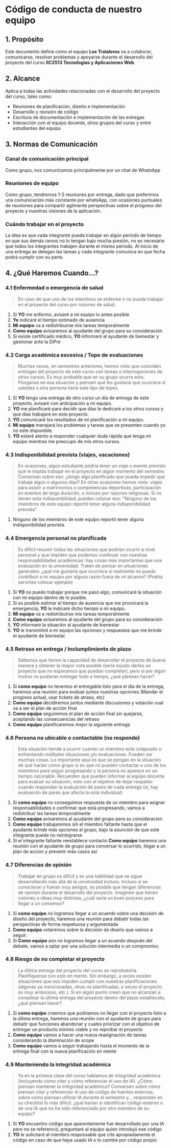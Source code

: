 # Código de conducta de nuestro equipo

## 1. Propósito

Este documento define cómo el equipo **Los Tralaleros** va a colaborar, comunicarse, resolver problemas y apoyarse durante el desarrollo del proyecto del curso **IIC2513 Tecnologías y Aplicaciones Web**.


## 2. Alcance

Aplica a todas las actividades relacionadas con el desarrollo del proyecto del curso, tales como:
- Reuniones de planificación, diseño e implementación
- Desarrollo y revisión de código
- Escritura de documentación e implementación de las entregas
- Interacción con el equipo docente, otros grupos del curso y entre estudiantes del equipo


## 3. Normas de Comunicación

### Canal de comunicación principal
Como grupo, nos comunicamos principalmente por un chat de WhatsApp

### Reuniones de equipo 
Como grupo, tendremos 1-2 reuniones por entrega, dado que preferimos una comunicación más constante por whatsApp, con ocasiones puntuales de reuniones para compartir agilmente perspectivas sobre el progreso del proyecto y nuestras visiones de la aplicación.

### Cuándo trabajar en el proyecto
La idea es que cada integrante pueda trabajar en algún periodo de tiempo en que sus demás ramos no lo tengan bajo mucha presión, no es necesario que todos los integrantes trabajen durante el mismo periodo. Al inicio de una entrega se delegan las tareas y cada integrante comunica en que fecha podrá cumplir con su parte.


## 4. ¿Qué Haremos Cuando...?


### 4.1 Enfermedad o emergencia de salud
> En caso de que uno de los miembros se enferme o no pueda trabajar en el proyecto del curso por razones de salud.

1. Si **YO** me enfermo, avisaré a mi equipo lo antes posible  
2. **Yo** indicaré el tiempo estimado de ausencia  
3. **Mi equipo** va a redistribuirse mis tareas temporalmente
4. **Como equipo** avisaremos al ayudante del grupo para su consideración
5. Si existe certificado médico, **YO** informaré al ayudante de bienestar y gestionar ante la DiPre

### 4.2 Carga académica excesiva / Tope de evaluaciones
> Muchas veces, en semestres anteriores, hemos visto que coinciden entregas del proyecto de este curso con tareas o interrogaciones de otros cursos. Es muy probable que en su grupo ocurra esto. Pónganse en esa situación y piensen qué les gustaría que ocurriera si ustedes u otra persona tiene este tipo de topes.

1. Si **YO** tengo una entrega de otro curso un día de entrega de este proyecto, avisaré con anticipación a mi equipo.
2. **YO** me planificaré para decidir que días le dedicaré a los otros cursos y que días trabajaré en este proyecto.
3. **YO** comunicaré los resultados de mi planificación a mi equipo.
4. **Mi equipo** manejará los problemas y tareas que se presenten cuando yo no este disponible.
5. **YO** estaré atento a responder cualquier duda rápida que tenga mi equipo mientras me preocupo de mis otros cursos.

### 4.3 Indisponibilidad prevista (viajes, vacaciones)
> En ocasiones, algún estudiante podría tener un viaje o evento previsto que le impida trabajar en el proyecto en algún momento del semestre. Conversen sobre eso: ¿tengo algo planificado que pueda impedir que trabaje algún o algunos días? En otras ocasiones hemos visto: viajes para asistir a matrimonios o competencias deportivas, participación en eventos de larga duración, o incluso por razones religiosas. Si no tienen esta indisponibilidad, pueden colocar eso: "Ninguno de los miembros de este equipo reportó tener alguna indisponibilidad prevista"

1. Ninguno de los miembros de este equipo reportó tener alguna indisponibilidad prevista.

### 4.4 Emergencia personal no planificada
> Es difícil resumir todas las situaciones que podrían ocurrir a nivel personal y que impiden que podamos continuar con nuestras responsabilidades académicas: hay cosas más importantes que una evaluación en la universidad. Traten de pensar en situaciones generales: ¿qué me gustaría que ocurriera si realmente no puedo contribuir a mi equipo por alguna razón fuera de mi alcance? (Podría servirles colocar ejemplo)

1. Si **YO** no puedo trabajar porque me pasó algo, comunicaré la situación con mi equipo dentro de lo posible.
2. Si es posible estimar el tiempo de ausencia que me provocará la emergencia, **YO** le indicaré dicho tiempo a mi equipo.
3. **Mi equipo** va a redistribuirse mis tareas temporalmente
4. **Como equipo** avisaremos al ayudante del grupo para su consideración
5. **YO** informaré la situación al ayudante de bienestar
6. **YO** le transmitiré a mi equipo las opciones y respuestas que me brinde el ayudante de bienestar.


### 4.5 Retraso en entrega / Inclumplimiento de plazo
> Sabemos que tienen la capacidad de desarrollar el proyecto de buena manera y obtener la mayor nota posible (sería injusto darles un proyecto que no esperamos que puedan completar), pero si por algún motivo no pudieran entregar todo a tiempo, ¿qué planean hacer?

1. Si **como equipo** no tenemos el entregable listo para el día de la entrega, haremos una reunión para evaluar juntos nuestras opciones (Mandar el progreso actual, usar tickets de atraso, etc)
2. **Como equipo** decidiremos juntos mediante discusiones y votación cual va a ser el plan de acción final
3. **Como equipo** seguiremos el plan de acción final sin quejarse, aceptando las consecuencias del retraso
4. **Como equipo** planificaremos mejor la siguiente entrega

### 4.6 Persona no ubicable o contactable (no responde)
> Esta situación tiende a ocurrir cuando un miembro está colapsado o enfrentando múltiples situaciones y/o evaluaciones. Pueden ser muchas cosas. Lo importante aquí es que se pongan en la situación de qué harían como grupo si es que no pueden contactar a uno de los miembros para seguir progresando y la persona no aparece en un tiempo razonable. Recuerden que pueden informar al equipo docente para evaluar su situación, esto con el objetivo de dejar respaldo cuando respondan la evaluación de pares de cada entrega (sí, hay evaluación de pares que afecta la nota individual)

1. Si **como equipo** no conseguimos respuesta de un miembro para asignar responsabilidades o confirmar que está progresando, vamos a redistribuir las tareas temporalmente
2. **Como equipo** avisaremos al ayudante del grupo para su consideración
3. **Como equipo** trabajaremos sin el miembro faltante hasta que el ayudante brinde más opciones al grupo, bajo la asunción de que este integrante puede no reintegrarse 
4. Sí el integrante faltante reestablece contacto **Como equipo** haremos una reunión con el ayudante de grupo para conversar lo ocurrido, llegar a un plan de accion y prevenir más casos así

### 4.7 Diferencias de opinión
> Trabajar en grupo es difícil y es una habilidad que se sigue desarrollando más allá de la universidad incluso. Incluso si se conocieran y fueran muy amigos, es posible que tengan diferencias de opinión durante el desarrollo del proyecto. Imaginen que tienen visiones o ideas muy distintas, ¿cuál sería un buen proceso para llegar a un consenso?

1. Si **como equipo** no logramos llegar a un acuerdo sobre una decisión de diseño del proyecto, haremos una reunión para debatir todas las perspectivas de forma respetuosa y argumentada
2. **Como equipo** votaremos sobre la decisión de diseño que vamos a seguir.
3. Si **Como equipo** aún no logramos llegar a un acuerdo después del debate, vamos a optar por una solución intermedia o un compromiso.

### 4.8 Riesgo de no completar el proyecto
> La última entrega del proyecto del curso es reprobatoria. Planifíquense con esto en mente. Sin embargo, a veces existen situaciones que nos impiden cumplir con nuestras planificaciones (algunas ya mencionadas, otras no planificadas, a veces el proyecto es muy ambicioso, etc.). Si en algún punto creen que no alcanzan a completar la última entrega del proyecto dentro del plazo establecido, ¿qué piensan hacer?

1. Si **como equipo** creemos que podríamos no llegar con el proyecto listo a la última entrega, haremos una reunión con el ayudante de grupo para debatir que funciones abandonar y cuales priorizar con el objetivo de entregar un producto mínimo viable y no reprobar el proyecto
2. **Como equipo** vamos a hacer una nueva reasignación de tareas considerando la disminución de scope
3. **Como equipo** vamos a seguir trabajando hasta el momento de la entrega final con la nueva planificación en mente

### 4.9 Manteniendo la integridad académica
> Ya en la primera clase del curso hablamos de integridad académica (incluyendo cómo citar y cómo referenciar el uso de IA). ¿Cómo piensan mantener la integridad académica? Conversen sobre cómo piensan citar y referenciar el uso de código de fuentes externas, sobre cómo piensan utilizar IA durante el semestre y... respondan en su checklist lo más difícil: ¿qué harían si identifican código externo o de una IA que no ha sido referenciado por otro miembro de su equipo?

1. Si **YO** encuentro código que aparentemente fue desarrollado por una IA pero no se referenció, preguntaré al equipo quien introdujó ese código
2. **YO** le solicitaré al miembro responsable que cite apropiadamente el código en caso de que haya usado IA o lo cambie por código propio